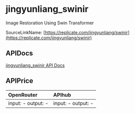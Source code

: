 # jingyunliang_swinir

Image Restoration Using Swin Transformer

SourceLinkName: [https://replicate.com/jingyunliang/swinir](https://replicate.com/jingyunliang/swinir)

## APIDocs

[jingyunliang_swinir API Docs](../apis/jingyunliang_swinir.md)

## APIPrice

| OpenRouter | APIhub |
|:---|:---|
| input: - output: - | input: - output: - |

